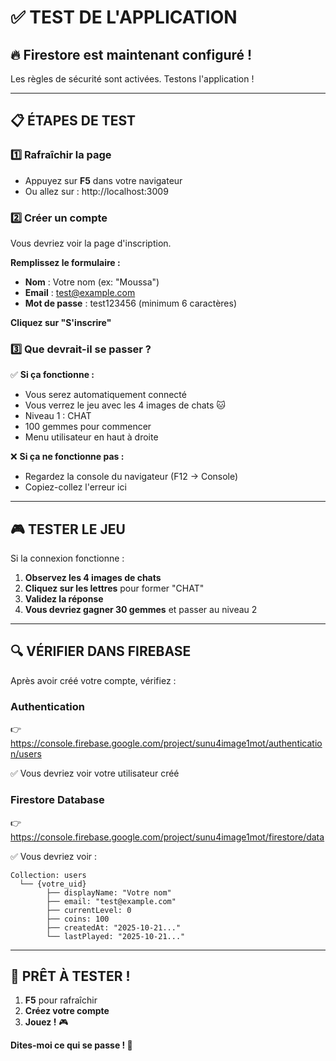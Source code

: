 # ✅ TEST DE L'APPLICATION

## 🔥 Firestore est maintenant configuré !

Les règles de sécurité sont activées. Testons l'application !

---

## 📋 ÉTAPES DE TEST

### 1️⃣ **Rafraîchir la page**
- Appuyez sur **F5** dans votre navigateur
- Ou allez sur : http://localhost:3009

### 2️⃣ **Créer un compte**
Vous devriez voir la page d'inscription.

**Remplissez le formulaire :**
- **Nom** : Votre nom (ex: "Moussa")
- **Email** : test@example.com
- **Mot de passe** : test123456 (minimum 6 caractères)

**Cliquez sur "S'inscrire"**

### 3️⃣ **Que devrait-il se passer ?**

✅ **Si ça fonctionne :**
- Vous serez automatiquement connecté
- Vous verrez le jeu avec les 4 images de chats 🐱
- Niveau 1 : CHAT
- 100 gemmes pour commencer
- Menu utilisateur en haut à droite

❌ **Si ça ne fonctionne pas :**
- Regardez la console du navigateur (F12 → Console)
- Copiez-collez l'erreur ici

---

## 🎮 TESTER LE JEU

Si la connexion fonctionne :

1. **Observez les 4 images de chats**
2. **Cliquez sur les lettres** pour former "CHAT"
3. **Validez la réponse**
4. **Vous devriez gagner 30 gemmes** et passer au niveau 2

---

## 🔍 VÉRIFIER DANS FIREBASE

Après avoir créé votre compte, vérifiez :

### **Authentication**
👉 https://console.firebase.google.com/project/sunu4image1mot/authentication/users

✅ Vous devriez voir votre utilisateur créé

### **Firestore Database**
👉 https://console.firebase.google.com/project/sunu4image1mot/firestore/data

✅ Vous devriez voir :
```
Collection: users
  └── {votre_uid}
        ├── displayName: "Votre nom"
        ├── email: "test@example.com"
        ├── currentLevel: 0
        ├── coins: 100
        ├── createdAt: "2025-10-21..."
        └── lastPlayed: "2025-10-21..."
```

---

## 🚀 PRÊT À TESTER !

1. **F5** pour rafraîchir
2. **Créez votre compte**
3. **Jouez !** 🎮

**Dites-moi ce qui se passe ! 🎉**


